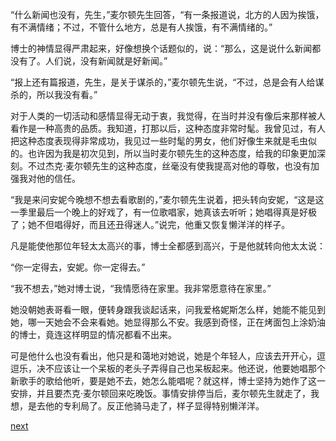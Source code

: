 
“什么新闻也没有，先生，”麦尔顿先生回答，“有一条报道说，北方的人因为挨饿，有不满情绪；不过，不管什么地方，总是有人挨饿，有不满情绪的。”

博士的神情显得严肃起来，好像想换个话题似的，说：“那么，这是说什么新闻都没有了。人们说，没有新闻就是好新闻。”

“报上还有篇报道，先生，是关于谋杀的，”麦尔顿先生说，“不过，总是会有人给谋杀的，所以我没有看。”

对于人类的一切活动和感情显得无动于衷，我觉得，在当时并没有像后来那样被人看作是一种高贵的品质。我知道，打那以后，这种态度非常时髦。我曾见过，有人把这种态度表现得非常成功，我见过一些时髦的男女，他们好像生来就是毛虫似的。也许因为我是初次见到，所以当时麦尔顿先生的这种态度，给我的印象更加深刻。不过杰克·麦尔顿先生的这种态度，丝毫没有使我提高对他的尊敬，也没有加强我对他的信任。

“我是来问安妮今晚想不想去看歌剧的，”麦尔顿先生说着，把头转向安妮，“这是这一季里最后一个晚上的好戏了，有一位歌唱家，她真该去听听；她唱得真是好极了；她不但唱得好，而且还丑得迷人。”说完，他重又恢复懒洋洋的样子。

凡是能使他那位年轻太太高兴的事，博士全都感到高兴，于是他就转向他太太说：

“你一定得去，安妮。你一定得去。”

“我不想去，”她对博士说，“我情愿待在家里。我非常愿意待在家里。”

她没朝她表哥看一眼，便转身跟我谈起话来，问我爱格妮斯怎么样，她能不能见到她，哪一天她会不会来看她。她显得那么不安。我感到奇怪，正在烤面包上涂奶油的博士，竟连这样明显的情况都看不出来。

可是他什么也没有看出，他只是和蔼地对她说，她是个年轻人，应该去开开心，逗逗乐，决不应该让一个呆板的老头子弄得自己也呆板起来。他还说，他要她唱那个新歌手的歌给他听，要是她不去，她怎么能唱呢？就这样，博士坚持为她作了这一安排，并且要杰克·麦尔顿回来吃晚饭。事情安排停当后，麦尔顿先生就走了，我想，是去他的专利局了。反正他骑马走了，样子显得特别懒洋洋。

[next](page466)